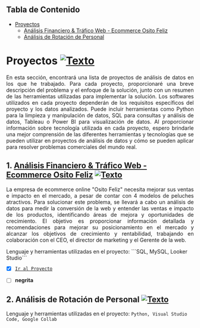 ## Tabla de Contenido
- [Proyectos](#Proyectos)
  + [Análisis Financiero & Tráfico Web - Ecommerce Osito Feliz](#Proyecto1)
  + [Análisis de Rotación de Personal](#Proyecto2)
<a name="Proyectos"></a>
# Proyectos [![Texto](https://user-images.githubusercontent.com/116538899/231064143-c080de13-8be9-4321-8694-e62539263f5a.png)](#Tabla-de-contenido)
<p align="justify">En esta sección, encontrará una lista de proyectos de análisis de datos en los que he trabajado. Para cada proyecto, proporcionaré una breve descripción del problema y el enfoque de la solución, junto con un resumen de las herramientas utilizadas para implementar la solución.  
Los softwares utilizados en cada proyecto dependerán de los requisitos específicos del proyecto y los datos analizados. Puede incluir herramientas como Python para la limpieza y manipulación de datos, SQL para consultas y análisis de datos, Tableau o Power BI para visualización de datos.  
Al proporcionar información sobre tecnología utilizada en cada proyecto, espero brindarle una mejor comprensión de las diferentes herramientas y tecnologías que se pueden utilizar en proyectos de análisis de datos y cómo se pueden aplicar para resolver problemas comerciales del mundo real.</p>

<a name="Proyecto1"></a>
## 1. [Análisis Financiero & Tráfico Web - Ecommerce Osito Feliz](https://github.com/HansAiTech/Data_Analysis_Portfolio/blob/main/Osito_feliz_ecommerce.md) [![Texto](https://user-images.githubusercontent.com/116538899/231064143-c080de13-8be9-4321-8694-e62539263f5a.png)](#Tabla-de-contenido)
<p align="justify">La empresa de ecommerce online "Osito Feliz" necesita mejorar sus ventas e impacto en el mercado, a pesar de contar con 4 modelos de peluches atractivos. Para solucionar este problema, se llevará a cabo un análisis de datos para medir la conversión de la web y entender las ventas e impacto de los productos, identificando áreas de mejora y oportunidades de crecimiento. El objetivo es proporcionar información detallada y recomendaciones para mejorar su posicionamiento en el mercado y alcanzar los objetivos de crecimiento y rentabilidad, trabajando en colaboración con el CEO, el director de marketing y el Gerente de la web.</p>   
Lenguaje y herramientas utilizadas en el proyecto: ```SQL, MySQL, Looker Studio```

- [x] [`Ir al Proyecto`](https://github.com/HansAiTech/Data_Analysis_Portfolio/blob/main/Osito_feliz_ecommerce.md)
- [ ] **negrita**


<a name="Proyecto2"></a>
## 2. Análisis de Rotación de Personal [![Texto](https://user-images.githubusercontent.com/116538899/231064143-c080de13-8be9-4321-8694-e62539263f5a.png)](#Tabla-de-contenido)
Lenguaje y herramientas utilizadas en el proyecto: ```Python, Visual Studio Code, Google Collab```
